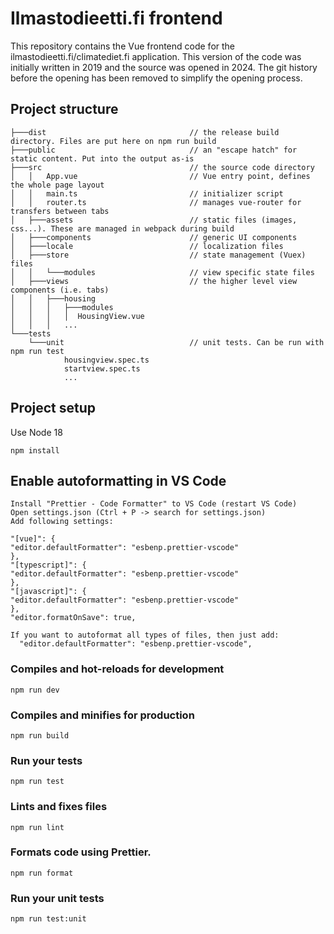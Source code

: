 # Ilmastodieetti.fi frontend

This repository contains the Vue frontend code for the ilmastodieetti.fi/climatediet.fi application.
This version of the code was initially written in 2019 and the source was opened in 2024. The git history before the opening has been removed to simplify the opening process.

## Project structure

```
├───dist                                // the release build directory. Files are put here on npm run build
├───public                              // an "escape hatch" for static content. Put into the output as-is
├───src                                 // the source code directory
│   │   App.vue                         // Vue entry point, defines the whole page layout
│   │   main.ts                         // initializer script
│   │   router.ts                       // manages vue-router for transfers between tabs
│   ├───assets                          // static files (images, css...). These are managed in webpack during build
│   ├───components                      // generic UI components
│   ├───locale                          // localization files
│   ├───store                           // state management (Vuex) files
│   │   └───modules                     // view specific state files
│   ├───views                           // the higher level view components (i.e. tabs)
│   │   ├───housing
│   │   │   ├───modules
│   │   │   │  HousingView.vue
│   │   │   ...
└───tests
    └───unit                            // unit tests. Can be run with npm run test
            housingview.spec.ts
            startview.spec.ts
            ...
```

## Project setup

Use Node 18

```
npm install
```

## Enable autoformatting in VS Code

```
Install "Prettier - Code Formatter" to VS Code (restart VS Code)
Open settings.json (Ctrl + P -> search for settings.json)
Add following settings:

"[vue]": {
"editor.defaultFormatter": "esbenp.prettier-vscode"
},
"[typescript]": {
"editor.defaultFormatter": "esbenp.prettier-vscode"
},
"[javascript]": {
"editor.defaultFormatter": "esbenp.prettier-vscode"
},
"editor.formatOnSave": true,

If you want to autoformat all types of files, then just add:
  "editor.defaultFormatter": "esbenp.prettier-vscode",
```

### Compiles and hot-reloads for development

```
npm run dev
```

### Compiles and minifies for production

```
npm run build
```

### Run your tests

```
npm run test
```

### Lints and fixes files

```
npm run lint
```

### Formats code using Prettier.

```
npm run format
```

### Run your unit tests

```
npm run test:unit
```
